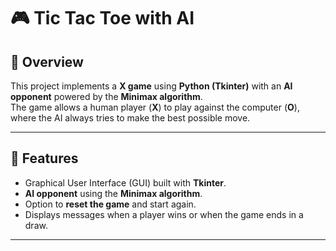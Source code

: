 # 🎮 Tic Tac Toe with AI 

## 📌 Overview
This project implements a **X game** using **Python (Tkinter)** with an **AI opponent** powered by the **Minimax algorithm**.  
The game allows a human player (**X**) to play against the computer (**O**), where the AI always tries to make the best possible move.

---

## 🚀 Features
- Graphical User Interface (GUI) built with **Tkinter**.
- **AI opponent** using the **Minimax algorithm**.
- Option to **reset the game** and start again.
- Displays messages when a player wins or when the game ends in a draw.

---

